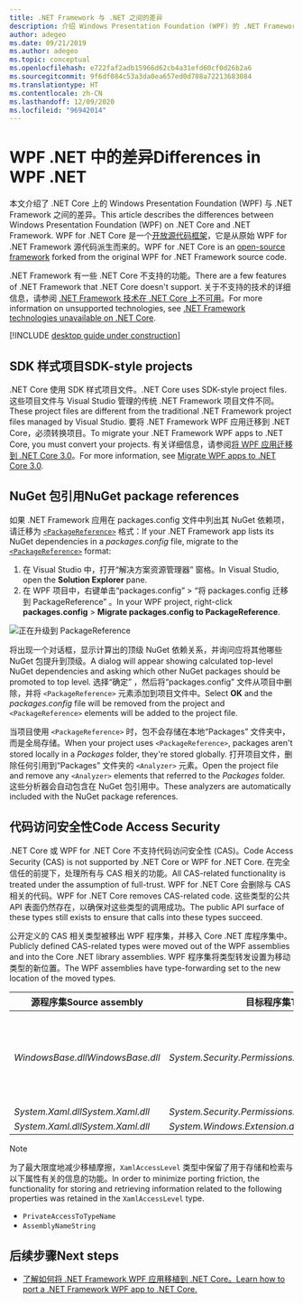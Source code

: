 ```yaml
---
title: .NET Framework 与 .NET 之间的差异
description: 介绍 Windows Presentation Foundation (WPF) 的 .NET Framework 实现与 .NET WPF 之间的差异。 迁移应用时，你应考虑以下不兼容性。
author: adegeo
ms.date: 09/21/2019
ms.author: adegeo
ms.topic: conceptual
ms.openlocfilehash: e722faf2adb15966d62cb4a31efd60cf0d26b2a6
ms.sourcegitcommit: 9f6df084c53a3da0ea657ed0d708a72213683084
ms.translationtype: HT
ms.contentlocale: zh-CN
ms.lasthandoff: 12/09/2020
ms.locfileid: "96942014"
---
```

# <a name="differences-in-wpf-net"></a><span data-ttu-id="898fc-104">WPF .NET 中的差异</span><span class="sxs-lookup"><span data-stu-id="898fc-104">Differences in WPF .NET</span></span>

<span data-ttu-id="898fc-105">本文介绍了 .NET Core 上的 Windows Presentation Foundation (WPF) 与 .NET Framework 之间的差异。</span><span class="sxs-lookup"><span data-stu-id="898fc-105">This article describes the differences between Windows Presentation Foundation (WPF) on .NET Core and .NET Framework.</span></span> <span data-ttu-id="898fc-106">WPF for .NET Core 是一个[开放源代码框架](https://github.com/dotnet/wpf)，它是从原始 WPF for .NET Framework 源代码派生而来的。</span><span class="sxs-lookup"><span data-stu-id="898fc-106">WPF for .NET Core is an [open-source framework](https://github.com/dotnet/wpf) forked from the original WPF for .NET Framework source code.</span></span>

<span data-ttu-id="898fc-107">.NET Framework 有一些 .NET Core 不支持的功能。</span><span class="sxs-lookup"><span data-stu-id="898fc-107">There are a few features of .NET Framework that .NET Core doesn't support.</span></span> <span data-ttu-id="898fc-108">关于不支持的技术的详细信息，请参阅 [.NET Framework 技术在 .NET Core 上不可用](/dotnet/core/porting/net-framework-tech-unavailable)。</span><span class="sxs-lookup"><span data-stu-id="898fc-108">For more information on unsupported technologies, see [.NET Framework technologies unavailable on .NET Core](/dotnet/core/porting/net-framework-tech-unavailable).</span></span>

[!INCLUDE [desktop guide under construction](../../includes/desktop-guide-preview-note.md)]

## <a name="sdk-style-projects"></a><span data-ttu-id="898fc-109">SDK 样式项目</span><span class="sxs-lookup"><span data-stu-id="898fc-109">SDK-style projects</span></span>

<span data-ttu-id="898fc-110">.NET Core 使用 SDK 样式项目文件。</span><span class="sxs-lookup"><span data-stu-id="898fc-110">.NET Core uses SDK-style project files.</span></span> <span data-ttu-id="898fc-111">这些项目文件与 Visual Studio 管理的传统 .NET Framework 项目文件不同。</span><span class="sxs-lookup"><span data-stu-id="898fc-111">These project files are different from the traditional .NET Framework project files managed by Visual Studio.</span></span> <span data-ttu-id="898fc-112">要将 .NET Framework WPF 应用迁移到 .NET Core，必须转换项目。</span><span class="sxs-lookup"><span data-stu-id="898fc-112">To migrate your .NET Framework WPF apps to .NET Core, you must convert your projects.</span></span> <span data-ttu-id="898fc-113">有关详细信息，请参阅[将 WPF 应用迁移到 .NET Core 3.0](convert-project-from-net-framework.md)。</span><span class="sxs-lookup"><span data-stu-id="898fc-113">For more information, see [Migrate WPF apps to .NET Core 3.0](convert-project-from-net-framework.md).</span></span>

## <a name="nuget-package-references"></a><span data-ttu-id="898fc-114">NuGet 包引用</span><span class="sxs-lookup"><span data-stu-id="898fc-114">NuGet package references</span></span>

<span data-ttu-id="898fc-115">如果 .NET Framework 应用在 packages.config  文件中列出其 NuGet 依赖项，请迁移为 [`<PackageReference>`](/nuget/consume-packages/package-references-in-project-files) 格式：</span><span class="sxs-lookup"><span data-stu-id="898fc-115">If your .NET Framework app lists its NuGet dependencies in a *packages.config* file, migrate to the [`<PackageReference>`](/nuget/consume-packages/package-references-in-project-files) format:</span></span>

1. <span data-ttu-id="898fc-116">在 Visual Studio 中，打开“解决方案资源管理器”  窗格。</span><span class="sxs-lookup"><span data-stu-id="898fc-116">In Visual Studio, open the **Solution Explorer** pane.</span></span>
1. <span data-ttu-id="898fc-117">在 WPF 项目中，右键单击“packages.config”   > “将 packages.config 迁移到 PackageReference”  。</span><span class="sxs-lookup"><span data-stu-id="898fc-117">In your WPF project, right-click **packages.config** > **Migrate packages.config to PackageReference**.</span></span>

![正在升级到 PackageReference](media/differences-from-net-framework/package-reference-migration.png)

<span data-ttu-id="898fc-119">将出现一个对话框，显示计算出的顶级 NuGet 依赖关系，并询问应将其他哪些 NuGet 包提升到顶级。</span><span class="sxs-lookup"><span data-stu-id="898fc-119">A dialog will appear showing calculated top-level NuGet dependencies and asking which other NuGet packages should be promoted to top level.</span></span> <span data-ttu-id="898fc-120">选择“确定”  ，然后将“packages.config”  文件从项目中删除，并将 `<PackageReference>` 元素添加到项目文件中。</span><span class="sxs-lookup"><span data-stu-id="898fc-120">Select **OK** and the *packages.config* file will be removed from the project and `<PackageReference>` elements will be added to the project file.</span></span>

<span data-ttu-id="898fc-121">当项目使用 `<PackageReference>` 时，包不会存储在本地“Packages”  文件夹中，而是全局存储。</span><span class="sxs-lookup"><span data-stu-id="898fc-121">When your project uses `<PackageReference>`, packages aren't stored locally in a *Packages* folder, they're stored globally.</span></span> <span data-ttu-id="898fc-122">打开项目文件，删除任何引用到“Packages”  文件夹的 `<Analyzer>` 元素。</span><span class="sxs-lookup"><span data-stu-id="898fc-122">Open the project file and remove any `<Analyzer>` elements that referred to the *Packages* folder.</span></span> <span data-ttu-id="898fc-123">这些分析器会自动包含在 NuGet 包引用中。</span><span class="sxs-lookup"><span data-stu-id="898fc-123">These analyzers are automatically included with the NuGet package references.</span></span>

## <a name="code-access-security"></a><span data-ttu-id="898fc-124">代码访问安全性</span><span class="sxs-lookup"><span data-stu-id="898fc-124">Code Access Security</span></span>

<span data-ttu-id="898fc-125">.NET Core 或 WPF for .NET Core 不支持代码访问安全性 (CAS)。</span><span class="sxs-lookup"><span data-stu-id="898fc-125">Code Access Security (CAS) is not supported by .NET Core or WPF for .NET Core.</span></span> <span data-ttu-id="898fc-126">在完全信任的前提下，处理所有与 CAS 相关的功能。</span><span class="sxs-lookup"><span data-stu-id="898fc-126">All CAS-related functionality is treated under the assumption of full-trust.</span></span> <span data-ttu-id="898fc-127">WPF for .NET Core 会删除与 CAS 相关的代码。</span><span class="sxs-lookup"><span data-stu-id="898fc-127">WPF for .NET Core removes CAS-related code.</span></span> <span data-ttu-id="898fc-128">这些类型的公共 API 表面仍然存在，以确保对这些类型的调用成功。</span><span class="sxs-lookup"><span data-stu-id="898fc-128">The public API surface of these types still exists to ensure that calls into these types succeed.</span></span>

<span data-ttu-id="898fc-129">公开定义的 CAS 相关类型被移出 WPF 程序集，并移入 Core .NET 库程序集中。</span><span class="sxs-lookup"><span data-stu-id="898fc-129">Publicly defined CAS-related types were moved out of the WPF assemblies and into the Core .NET library assemblies.</span></span> <span data-ttu-id="898fc-130">WPF 程序集将类型转发设置为移动类型的新位置。</span><span class="sxs-lookup"><span data-stu-id="898fc-130">The WPF assemblies have type-forwarding set to the new location of the moved types.</span></span>

| <span data-ttu-id="898fc-131">源程序集</span><span class="sxs-lookup"><span data-stu-id="898fc-131">Source assembly</span></span> | <span data-ttu-id="898fc-132">目标程序集</span><span class="sxs-lookup"><span data-stu-id="898fc-132">Target assembly</span></span> | <span data-ttu-id="898fc-133">类型</span><span class="sxs-lookup"><span data-stu-id="898fc-133">Type</span></span>                |
| --------------- | --------------- | ------------------- |
| <span data-ttu-id="898fc-134">*WindowsBase.dll*</span><span class="sxs-lookup"><span data-stu-id="898fc-134">*WindowsBase.dll*</span></span> | <span data-ttu-id="898fc-135">*System.Security.Permissions.dll*</span><span class="sxs-lookup"><span data-stu-id="898fc-135">*System.Security.Permissions.dll*</span></span> | <xref:System.Security.Permissions.MediaPermission> <br /> <xref:System.Security.Permissions.MediaPermissionAttribute> <br /> <xref:System.Security.Permissions.MediaPermissionAudio> <br /> <xref:System.Security.Permissions.MediaPermissionImage> <br /> <xref:System.Security.Permissions.MediaPermissionVideo> <br /> <xref:System.Security.Permissions.WebBrowserPermission> <br /> <xref:System.Security.Permissions.WebBrowserPermissionAttribute> <br /> <xref:System.Security.Permissions.WebBrowserPermissionLevel> |
| <span data-ttu-id="898fc-136">*System.Xaml.dll*</span><span class="sxs-lookup"><span data-stu-id="898fc-136">*System.Xaml.dll*</span></span> | <span data-ttu-id="898fc-137">*System.Security.Permissions.dll*</span><span class="sxs-lookup"><span data-stu-id="898fc-137">*System.Security.Permissions.dll*</span></span> | <xref:System.Xaml.Permissions.XamlLoadPermission> |
| <span data-ttu-id="898fc-138">*System.Xaml.dll*</span><span class="sxs-lookup"><span data-stu-id="898fc-138">*System.Xaml.dll*</span></span> | <span data-ttu-id="898fc-139">*System.Windows.Extension.dll*</span><span class="sxs-lookup"><span data-stu-id="898fc-139">*System.Windows.Extension.dll*</span></span>    | <xref:System.Xaml.Permissions.XamlAccessLevel><br/> |

> [!NOTE]
> <span data-ttu-id="898fc-140">为了最大限度地减少移植摩擦，`XamlAccessLevel` 类型中保留了用于存储和检索与以下属性有关的信息的功能。</span><span class="sxs-lookup"><span data-stu-id="898fc-140">In order to minimize porting friction, the functionality for storing and retrieving information related to the following properties was retained in the `XamlAccessLevel` type.</span></span>
>
> - `PrivateAccessToTypeName`
> - `AssemblyNameString`

## <a name="next-steps"></a><span data-ttu-id="898fc-141">后续步骤</span><span class="sxs-lookup"><span data-stu-id="898fc-141">Next steps</span></span>

- [<span data-ttu-id="898fc-142">了解如何将 .NET Framework WPF 应用移植到 .NET Core。</span><span class="sxs-lookup"><span data-stu-id="898fc-142">Learn how to port a .NET Framework WPF app to .NET Core.</span></span>](convert-project-from-net-framework.md)
